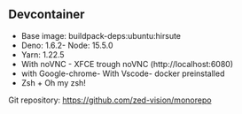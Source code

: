 ## Devcontainer

- Base image: buildpack-deps:ubuntu:hirsute
- Deno: 1.6.2- Node: 15.5.0
- Yarn: 1.22.5
- With noVNC - XFCE trough noVNC (http://localhost:6080)
- with Google-chrome- With Vscode- docker preinstalled
- Zsh + Oh my zsh!

Git repository: https://github.com/zed-vision/monorepo

